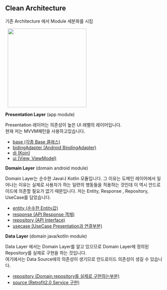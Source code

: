 ## Clean Architecture
  기존 Architecture 에서 Module 세분화를 시킴
 <div>
  <img src="http://miro.medium.com/max/1258/1*a-AUcEVdyRJhIepo9JyJBw.png" hspace=8 width = 250>
 </div>
     
     
 **Presentation Layer**  (app module)
   
 Presentation 레이어는 의존성이 높은 UI 레벨의 레이어입니다.  
현재 저는 MVVM패턴을 사용하고있습니다.  
 - [base (각종 Base 클래스)](https://github.com/YunTaeSik/YtsCleanArchitecture/tree/master/app/src/main/java/com/yts/ytscleanarchitecture/presentation/base)
 - [bidingAdapter (Android BindingAdapter)](https://github.com/YunTaeSik/YtsCleanArchitecture/tree/master/app/src/main/java/com/yts/ytscleanarchitecture/presentation/bindingAdapter) 
 - [di (Koin)](https://github.com/YunTaeSik/YtsCleanArchitecture/tree/master/app/src/main/java/com/yts/ytscleanarchitecture/presentation/di)
 - [ui (View, ViewModel)](https://github.com/YunTaeSik/YtsCleanArchitecture/tree/master/app/src/main/java/com/yts/ytscleanarchitecture/presentation/ui)
   

 **Domain Layer**  (domain android module)
   
  Domain Layer는 순수한 Java나 Kotlin 모듈입니다. 그 이유는 도메인 레이어에서 일어나는 이유는 실제로 사용자가 하는 일련의 행동들을 적용하는 것인데 이 역시 안드로이드에 의존할 필요가 없기 때문입니다. 
저는 Entity, Response , Repository, UseCase를 담았습니다.
  - [entity (순수한 Entity값)](https://github.com/YunTaeSik/YtsCleanArchitecture/tree/master/domain/src/main/java/com/yts/domain/entity)
  - [response (API Response 객체)](https://github.com/YunTaeSik/YtsCleanArchitecture/tree/master/domain/src/main/java/com/yts/domain/response)
  - [repository (API Interface)](https://github.com/YunTaeSik/YtsCleanArchitecture/tree/master/domain/src/main/java/com/yts/domain/repository)
   - [usecase (UseCase Presentation과 연결부분)](https://github.com/YunTaeSik/YtsCleanArchitecture/tree/master/domain/src/main/java/com/yts/domain/usecase)
   


   
 **Data Layer**  (domain  java/kotlin module)
   
Data Layer 에서는 Domain Layer를 알고 있으므로  Domain Layer에 정의된 Repository를 실제로 구현을 하는 것입니다.   
여기에서는 Data Source에의 의존성이 생기므로 안드로이드 의존성이 생길 수 있습니다.
  - [repository (Domain repository를 실제로 구현하는부분)](https://github.com/YunTaeSik/YtsCleanArchitecture/tree/master/data/src/main/java/com/yts/data/repository)
  - [source (Retrofit2.0 Service 구현)](https://github.com/YunTaeSik/YtsCleanArchitecture/tree/master/data/src/main/java/com/yts/data/source/remote)

  
